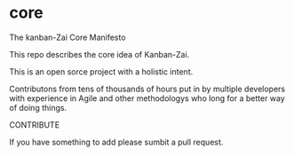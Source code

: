 # core
The kanban-Zai Core Manifesto

This repo describes the core idea of Kanban-Zai.  

This is an open sorce project with a holistic intent.

Contributons from tens of thousands of hours put in by multiple developers with experience in Agile and other methodologys who long for a better way of doing things.


CONTRIBUTE

If you have something to add please sumbit a pull request.
